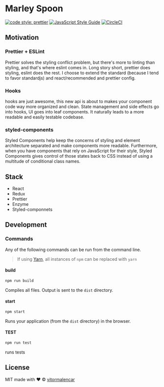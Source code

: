 # Marley Spoon

[![code style: prettier](https://img.shields.io/badge/code_style-prettier-ff69b4.svg)](https://github.com/prettier/prettier)
[![JavaScript Style Guide](https://img.shields.io/badge/code_style-standard-brightgreen.svg)](https://standardjs.com)
[![CircleCI](https://circleci.com/gh/vitormalencar/marleyspoon.svg?style=svg)](https://circleci.com/gh/vitormalencar/marleyspoon)

## Motivation

### Prettier + ESLint

Prettier solves the styling conflict problem, but there's more to linting than styling, and that's where eslint comes in. Long story short, prettier does styling, eslint does the rest. I choose to extend the standard (because I tend to favor standardjs) and react/recommended and prettier config.

### Hooks

hooks are just awesome, this new api is about to makes your component code way more organized and clean. State management and side effects go into hooks, UI goes into leaf components. It naturally leads to a more readable and easily testable codebase.

### styled-components

Styled Components help keep the concerns of styling and element architecture separated and make components more readable. Furthermore, when you have components that rely on JavaScript for their style, Styled Components gives control of those states back to CSS instead of using a multitude of conditional class names.

## Stack

- React
- Redux
- Prettier
- Enzyme
- Styled-componnets

## Development

### Commands

Any of the following commands can be run from the command line.

> If using [Yarn](https://yarnpkg.com/), all instances of `npm` can be replaced with `yarn`

#### build

```sh
npm run build
```

Compiles all files. Output is sent to the `dist` directory.

#### start

```sh
npm start
```

Runs your application (from the `dist` directory) in the browser.

#### TEST

```sh
npm run test
```

runs tests

## License

MIT made with ❤️ © [vitormalencar](https://github.com/vitormalencar)
